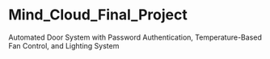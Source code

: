 # Mind_Cloud_Final_Project
Automated Door System with Password Authentication, Temperature-Based Fan Control, and Lighting System
